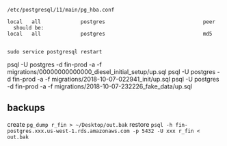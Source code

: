 
```
/etc/postgresql/11/main/pg_hba.conf

local   all             postgres                                peer
  should be:
local   all             postgres                                md5


```
`sudo service postgresql restart`

psql -U postgres  -d fin-prod -a -f migrations/00000000000000_diesel_initial_setup/up.sql
psql -U postgres  -d fin-prod -a -f migrations/2018-10-07-022941_init/up.sql
psql -U postgres  -d fin-prod -a -f migrations/2018-10-07-232226_fake_data/up.sql


## backups
create
`pg_dump r_fin > ~/Desktop/out.bak`
restore
`psql -h fin-postgres.xxx.us-west-1.rds.amazonaws.com -p 5432 -U xxx r_fin < out.bak`
